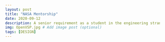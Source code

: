 ```yaml
---
layout: post
title: "NASA Mentorship"
date: 2020-09-12
description: A senior requirement as a student in the engineering strand at the Governor's School for Science and Technology (GSST),  I am required to do a mentorship. My mentorship is with a NASA Aerospace Engineer where I use Open VSP to explore designs for aircraft  # Add post description (optional)
img: OpenVSP.jpg # Add image post (optional)
tags: [DESIGN]
---
```






